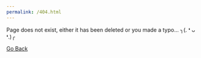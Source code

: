 ```yaml
---
permalink: /404.html
---
```

Page does not exist, either it has been deleted or you made a typo... ╮(. ❛ ᴗ ❛.)╭

[Go Back](https://genecromarx.github.io)
